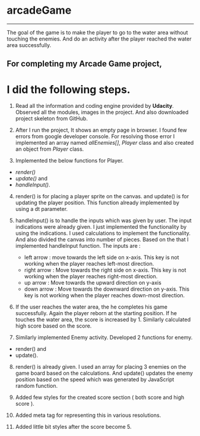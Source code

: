 # arcadeGame
__________________
The goal of the game is to make the player to go to the water area without touching the enemies. And do an activity after the player reached the water area successfully.   

## For completing my Arcade Game project,
# I did the following steps.

1. Read all the information and coding engine provided by **Udacity**. Observed all the modules, images in the project. And also downloaded project skeleton from GitHub.

2. After I run the project, It shows an empty page in browser. I found few errors from google developer console. For resolving those error I implemented an array named *allEnemies[]*, *Player* class and also created an object from *Player* class.

3. Implemented the below functions for Player.
  + *render()*
  + *update()* and
  + *handleInput()*.

4. render() is for placing a player sprite on the canvas. and update() is for updating the player position. This function already implemented by using a dt parameter.

5. handleInput() is to handle the inputs which was given by user. The input indications were already given. I just implemented the functionality by using the indications. I used calculations to implement the functionality. And also divided the canvas into number of pieces. Based on the that I implemented handleInput function.
    The inputs are :
    - left arrow  : move towards the left side on x-axis. This key is not working when the player reaches left-most direction.
    - right arrow : Move towards the right side on x-axis. This key is not working when the player reaches right-most direction.
    - up arrow    : Move towards the upward direction on y-axis
    - down arrow  : Move towards the downward direction on y-axis. This key is not working when the player reaches down-most direction.

6. If the user reaches the water area, the he completes his game successfully. Again the player reborn at the starting position. If he touches the water area, the score is increased by 1. Similarly calculated high score based on the score.

7. Similarly implemented Enemy activity. Developed 2 functions for enemy.
  + render() and
  + update().

8. render() is already given. I used an array for placing 3 enemies on the game board based on the calculations. And update() updates the enemy position based on the speed which was generated by JavaScript random function.

9. Added few styles for the created score section ( both score and high score ).

10. Added meta tag for representing this in various resolutions.

11. Added little bit styles after the score become 5.
